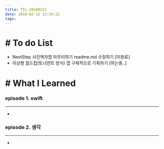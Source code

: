 ```yaml
---
title: TIL-20180212
date: 2018-02-12 12:34:22
tags: 
---
```


# # To do List

- NextStep 사진액자앱 마무리하기 readme.md 수정하기 [미완료]
- 이상형 월드컵(토너먼트 방식) 앱 구체적으로 기획하기 [하는중..]


# # What I Learned

### episode 1. swift

---

-
  
  
### episode 2. 생각
  
---

- 
